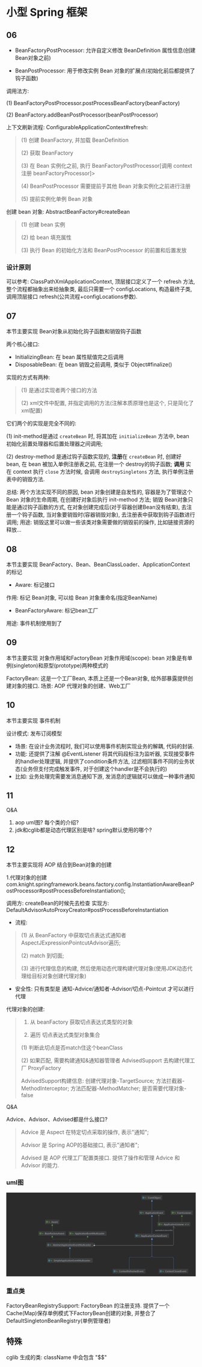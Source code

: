 # 小型 Spring 框架

## 06 
 * BeanFactoryPostProcessor: 允许自定义修改 BeanDefinition 属性信息(创建 Bean对象之前)

 * BeanPostProcessor: 用于修改实例 Bean 对象的扩展点(初始化前后都提供了钩子函数)

调用法方: 

(1) BeanFactoryPostProcessor.postProcessBeanFactory(beanFactory)

(2) BeanFactory.addBeanPostProcessor(beanPostProcessor)

上下文刷新流程: ConfigurableApplicationContext#refresh: 
> (1) 创建 BeanFactory, 并加载 BeanDefinition
> 
> (2) 获取 BeanFactory
> 
> (3) 在 Bean 实例化之前, 执行 BeanFactoryPostProcessor[调用 context 注册 beanFactoryProcessor]> 
> 
> (4) BeanPostProcessor 需要提前于其他 Bean 对象实例化之前进行注册
> 
> (5) 提前实例化单例 Bean 对象

创建 bean 对象: AbstractBeanFactory#createBean
> (1) 创建 bean 实例
> 
> (2) 给 bean 填充属性
> 
> (3) 执行 Bean 的初始化方法和 BeanPostProcessor 的前置和后置发放
### 设计原则
可以参考: ClassPathXmlApplicationContext, 顶层接口定义了一个 refresh 方法, 
整个流程都抽象出来给抽象类, 最后只需要一个 configLocations, 构造最终子类, 调用顶层接口 refresh(公共流程+configLocations参数).

## 07 
本节主要实现 Bean对象从初始化钩子函数和销毁钩子函数

两个核心接口: 
* InitializingBean: 在 bean 属性赋值完之后调用
* DisposableBean: 在 bean 销毁之前调用, 类似于 Object#finalize()

实现的方式有两种:

> (1) 是通过实现者两个接口的方法 
>
> (2) xml文件中配置, 并指定调用的方法(注解本质原理也是这个, 只是简化了xml配置)

它们两个的实现是完全不同的:

(1) init-method是通过 `createBean` 时, 将其加在 `initializeBean` 方法中, bean 初始化前置处理器和后置处理器之间调用;

(2) destroy-method 是通过钩子函数实现的, **注册**在 `createBean` 时, 创建好 bean, 在 bean 被加入单例注册表之前, 在注册一个 destroy的钩子函数; 
**调用** 实在 context 执行 `close` 方法时候, 会调用 `destroySingletons` 方法, 执行单例注册表中的销毁方法.

总结: 两个方法实现不同的原因, bean 对象创建是自发性的, 容器是为了管理这个 Bean 对象的生命周期, 在创建好对象后执行 init-method 方法; 
销毁 Bean对象只能是通过钩子函数的方式, 在对象创建完成后(对于容器创建Bean没有结束), 去注册一个钩子函数, 当对象要销毁时(容器销毁对象), 
去注册表中获取到钩子函数进行调用; 用途: 销毁这里可以做一些该类对象需要做的销毁前的操作, 比如链接资源的释放...

## 08
本节主要实现 BeanFactory、Bean、BeanClassLoader、ApplicationContext 的标记
* Aware: 标记接口

作用: 标记 Bean对象, 可以给 Bean 对象重命名(指定BeanName)
* BeanFactoryAware: 标记bean工厂

用途: 事件机制使用到了

## 09 
本节主要实现 对象作用域和FactoryBean
对象作用域(scope): bean 对象是有单例(singleton)和原型(prototype)两种模式的

FactoryBean: 这是一个工厂Bean, 本质上还是一个Bean对象, 给外部暴露提供创建对象的接口.
场景: AOP 代理对象的创建、Web工厂

## 10
本节主要实现 事件机制

设计模式: 发布订阅模型

* 场景: 在设计业务流程时, 我们可以使用事件机制实现业务的解耦, 代码的封装. 
* 功能: 还提供了注解 @EventListener 将其代码段标注为监听器, 实现接受事件的handler处理逻辑, 并提供了condition条件方法, 过滤相同事件不同的业务状态(业务但支付完成触发事件, 对于创建这个handler是不会执行的)
* 比如: 业务处理完需要发消息通知下游, 发消息的逻辑就可以做成一种事件通知

## 11
Q&A

1. aop uml图? 每个类的介绍?
2. jdk和cglib都是动态代理区别是啥? spring默认使用的哪个? 

## 12
本节主要实现将 AOP 结合到Bean对象的创建

1.代理对象的创建com.knight.springframework.beans.factory.config.InstantiationAwareBeanPostProcessor#postProcessBeforeInstantiation();

调用方: createBean的时候先去检查
实现方: DefaultAdvisorAutoProxyCreator#postProcessBeforeInstantiation

* 流程: 
> (1) 从 BeanFactory 中获取切点表达式通知者AspectJExpressionPointcutAdvisor遍历;
> 
> (2) match 到切面;
> 
> (3) 进行代理信息的构建, 然后使用动态代理构建代理对象(使用JDK动态代理给目标对象创建代理对象)
* 安全性: 只有类型是 通知-Advice/通知者-Advisor/切点-Pointcut 才可以进行代理

代理对象的创建:
> 1. 从 beanFactory 获取切点表达式类型的对象
> 
> 2. 遍历 切点表达式类型对象集合
> 
> (1) 判断此切点是否match住这个beanClass
> 
> (2) 如果匹配, 需要构建通知&通知器管理者 AdvisedSupport 去构建代理工厂 ProxyFactory
> 
> AdvisedSupport构建信息: 创建代理对象-TargetSource; 方法拦截器-MethodInterceptor; 方法匹配器-MethodMatcher; 是否需要代理对象-false


Q&A

Advice、Advisor、Advised都是什么接口?
> Advice 是 Aspect 在特定切点采取的操作, 表示"通知"; 
> 
> Advisor 是 Spring AOP的基础接口, 表示"通知者";
> 
> Advised 是 AOP 代理工厂配置类接口. 提供了操作和管理 Advice 和 Advisor 的能力.


### uml图
![事件机制](./uml/事件机制.png)


### 重点类
FactoryBeanRegistrySupport: FactoryBean 的注册支持. 
提供了一个Cache(Map)保存单例模式下FactoryBean创建的对象, 并整合了 DefaultSingletonBeanRegistry(单例管理者)

## 特殊
cglib 生成的类: className 中会包含 "$$"